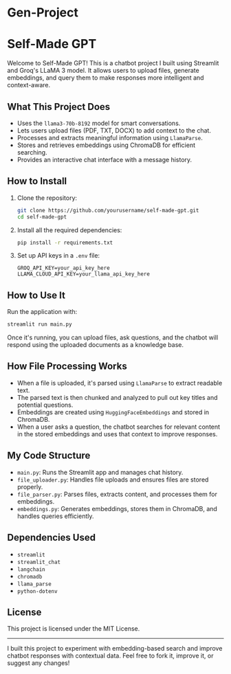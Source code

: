 # Gen-Project

# Self-Made GPT

Welcome to Self-Made GPT! This is a chatbot project I built using Streamlit and Groq's LLaMA 3 model. It allows users to upload files, generate embeddings, and query them to make responses more intelligent and context-aware.

## What This Project Does
- Uses the `llama3-70b-8192` model for smart conversations.
- Lets users upload files (PDF, TXT, DOCX) to add context to the chat.
- Processes and extracts meaningful information using `LlamaParse`.
- Stores and retrieves embeddings using ChromaDB for efficient searching.
- Provides an interactive chat interface with a message history.

## How to Install
1. Clone the repository:
   ```sh
   git clone https://github.com/yourusername/self-made-gpt.git
   cd self-made-gpt
   ```
2. Install all the required dependencies:
   ```sh
   pip install -r requirements.txt
   ```
3. Set up API keys in a `.env` file:
   ```
   GROQ_API_KEY=your_api_key_here
   LLAMA_CLOUD_API_KEY=your_llama_api_key_here
   ```

## How to Use It
Run the application with:
```sh
streamlit run main.py
```
Once it's running, you can upload files, ask questions, and the chatbot will respond using the uploaded documents as a knowledge base.

## How File Processing Works
- When a file is uploaded, it's parsed using `LlamaParse` to extract readable text.
- The parsed text is then chunked and analyzed to pull out key titles and potential questions.
- Embeddings are created using `HuggingFaceEmbeddings` and stored in ChromaDB.
- When a user asks a question, the chatbot searches for relevant content in the stored embeddings and uses that context to improve responses.

## My Code Structure
- `main.py`: Runs the Streamlit app and manages chat history.
- `file_uploader.py`: Handles file uploads and ensures files are stored properly.
- `file_parser.py`: Parses files, extracts content, and processes them for embeddings.
- `embeddings.py`: Generates embeddings, stores them in ChromaDB, and handles queries efficiently.

## Dependencies Used
- `streamlit`
- `streamlit_chat`
- `langchain`
- `chromadb`
- `llama_parse`
- `python-dotenv`

## License
This project is licensed under the MIT License.

---

I built this project to experiment with embedding-based search and improve chatbot responses with contextual data. Feel free to fork it, improve it, or suggest any changes!

